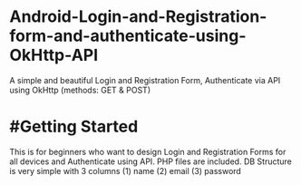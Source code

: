 # Android-Login-and-Registration-form-and-authenticate-using-OkHttp-API
A simple and beautiful Login and Registration Form, Authenticate via API using OkHttp (methods: GET &amp; POST)

# #Getting Started
This is for beginners who want to design Login and Registration Forms for all devices and Authenticate using API. PHP files are included. DB Structure is very simple with 3 columns (1) name (2) email (3) password
